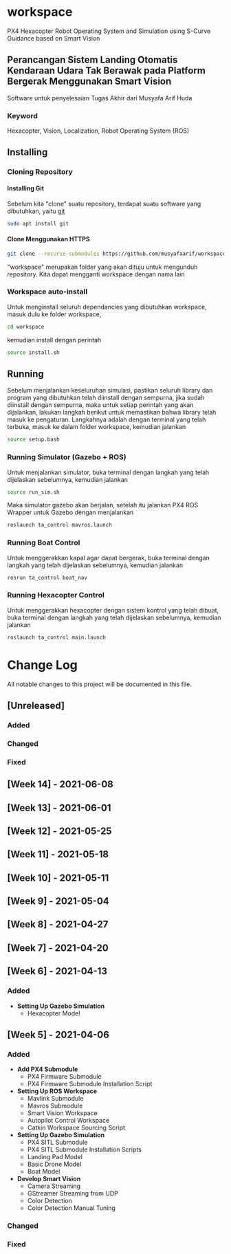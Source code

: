 # workspace
PX4 Hexacopter Robot Operating System and Simulation using S-Curve Guidance based on Smart Vision
## Perancangan Sistem Landing Otomatis Kendaraan Udara Tak Berawak pada Platform Bergerak Menggunakan Smart Vision
Software untuk penyelesaian Tugas Akhir dari Musyafa Arif Huda
### Keyword
Hexacopter, Vision, Localization, Robot Operating System (ROS)

## Installing
### Cloning Repository
#### Installing Git
Sebelum kita "clone" suatu repository, terdapat suatu software yang dibutuhkan, yaitu [git](https://git-scm.com/)
```bash
sudo apt install git
```
#### Clone Menggunakan HTTPS
```bash
git clone --recurse-submodules https://github.com/musyafaarif/workspace.git workspace
```
"workspace" merupakan folder yang akan dituju untuk mengunduh repository. Kita dapat mengganti workspace dengan nama lain

### Workspace auto-install
Untuk menginstall seluruh dependancies yang dibutuhkan workspace, masuk dulu ke folder workspace,
```bash
cd workspace
```
kemudian install dengan perintah
```bash
source install.sh
```

## Running
Sebelum menjalankan keseluruhan simulasi, pastikan seluruh library dan program yang dibutuhkan telah diinstall dengan sempurna,
jika sudah diinstall dengan sempurna, maka untuk setiap perintah yang akan dijalankan, lakukan langkah berikut untuk memastikan
bahwa library telah masuk ke pengaturan.
Langkahnya adalah dengan terminal yang telah terbuka, masuk ke dalam folder workspace, kemudian jalankan
```bash
source setup.bash
```

### Running Simulator (Gazebo + ROS)
Untuk menjalankan simulator, buka terminal dengan langkah yang telah dijelaskan sebelumnya, kemudian jalankan
```bash
source run_sim.sh
```
Maka simulator gazebo akan berjalan, setelah itu jalankan PX4 ROS Wrapper untuk Gazebo dengan menjalankan
```bash
roslaunch ta_control mavros.launch
```

### Running Boat Control
Untuk menggerakkan kapal agar dapat bergerak, buka terminal dengan langkah yang telah dijelaskan sebelumnya, kemudian jalankan
```bash
rosrun ta_control boat_nav
```

### Running Hexacopter Control
Untuk menggerakkan hexacopter dengan sistem kontrol yang telah dibuat, buka terminal dengan langkah yang telah dijelaskan sebelumnya,
kemudian jalankan
```bash
roslaunch ta_control main.launch
```

# Change Log
All notable changes to this project will be documented in this file.

## [Unreleased]
### Added

### Changed

### Fixed


## [Week 14] - 2021-06-08
## [Week 13] - 2021-06-01
## [Week 12] - 2021-05-25
## [Week 11] - 2021-05-18
## [Week 10] - 2021-05-11
## [Week 9] - 2021-05-04
## [Week 8] - 2021-04-27
## [Week 7] - 2021-04-20
## [Week 6] - 2021-04-13
### Added
- **Setting Up Gazebo Simulation**
  - Hexacopter Model

## [Week 5] - 2021-04-06
### Added
- **Add PX4 Submodule**
  - PX4 Firmware Submodule
  - PX4 Firmware Submodule Installation Script
- **Setting Up ROS Workspace**
  - Mavlink Submodule
  - Mavros Submodule
  - Smart Vision Workspace
  - Autopilot Control Workspace
  - Catkin Workspace Sourcing Script
- **Setting Up Gazebo Simulation**
  - PX4 SITL Submodule
  - PX4 SITL Submodule Installation Scripts
  - Landing Pad Model
  - Basic Drone Model
  - Boat Model
- **Develop Smart Vision**
  - Camera Streaming
  - GStreamer Streaming from UDP
  - Color Detection
  - Color Detection Manual Tuning

### Changed

### Fixed
